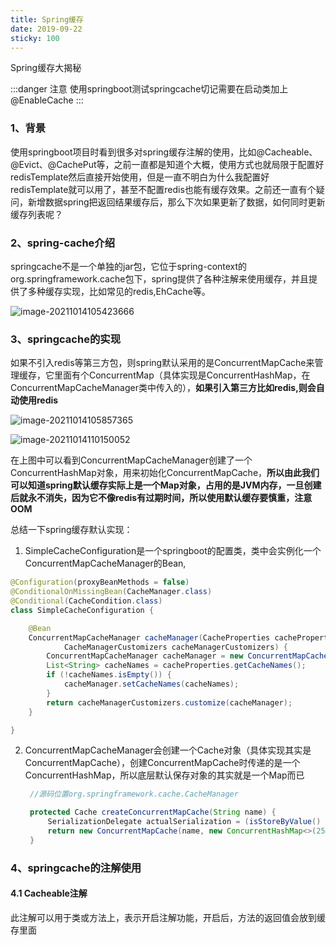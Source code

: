 ```yaml
---
title: Spring缓存
date: 2019-09-22
sticky: 100
---
```

Spring缓存大揭秘
<!-- more -->

:::danger 注意
使用springboot测试springcache切记需要在启动类加上@EnableCache
:::

### 1、背景

使用springboot项目时看到很多对spring缓存注解的使用，比如@Cacheable、@Evict、@CachePut等，之前一直都是知道个大概，使用方式也就局限于配置好redisTemplate然后直接开始使用，但是一直不明白为什么我配置好redisTemplate就可以用了，甚至不配置redis也能有缓存效果。之前还一直有个疑问，新增数据spring把返回结果缓存后，那么下次如果更新了数据，如何同时更新缓存列表呢？

### 2、spring-cache介绍

springcache不是一个单独的jar包，它位于spring-context的org.springframework.cache包下，spring提供了各种注解来使用缓存，并且提供了多种缓存实现，比如常见的redis,EhCache等。

![image-20211014105423666](https://afatpig.oss-cn-chengdu.aliyuncs.com/blog/image-20211014105423666-16341800740101.png)

### 3、springcache的实现

如果不引入redis等第三方包，则spring默认采用的是ConcurrentMapCache来管理缓存，它里面有个ConcurrentMap（具体实现是ConcurrentHashMap，在ConcurrentMapCacheManager类中传入的），**如果引入第三方比如redis,则会自动使用redis**

![image-20211014105857365](https://afatpig.oss-cn-chengdu.aliyuncs.com/blog/image-20211014105857365-16341803387362.png)

![image-20211014110150052](https://afatpig.oss-cn-chengdu.aliyuncs.com/blog/image-20211014110150052-16341805111993.png)

在上图中可以看到ConcurrentMapCacheManager创建了一个ConcurrentHashMap对象，用来初始化ConcurrentMapCache，**所以由此我们可以知道spring默认缓存实际上是一个Map对象，占用的是JVM内存，一旦创建后就永不消失，因为它不像redis有过期时间，所以使用默认缓存要慎重，注意OOM**

总结一下spring缓存默认实现：

1. SimpleCacheConfiguration是一个springboot的配置类，类中会实例化一个ConcurrentMapCacheManager的Bean,

```java
@Configuration(proxyBeanMethods = false)
@ConditionalOnMissingBean(CacheManager.class)
@Conditional(CacheCondition.class)
class SimpleCacheConfiguration {

	@Bean
	ConcurrentMapCacheManager cacheManager(CacheProperties cacheProperties,
			CacheManagerCustomizers cacheManagerCustomizers) {
		ConcurrentMapCacheManager cacheManager = new ConcurrentMapCacheManager();
		List<String> cacheNames = cacheProperties.getCacheNames();
		if (!cacheNames.isEmpty()) {
			cacheManager.setCacheNames(cacheNames);
		}
		return cacheManagerCustomizers.customize(cacheManager);
	}

}
```

2. ConcurrentMapCacheManager会创建一个Cache对象（具体实现其实是ConcurrentMapCache），创建ConcurrentMapCache时传递的是一个ConcurrentHashMap，所以底层默认保存对象的其实就是一个Map而已

   ```java
   	//源码位置org.springframework.cache.CacheManager
   
   	protected Cache createConcurrentMapCache(String name) {
   		SerializationDelegate actualSerialization = (isStoreByValue() ? this.serialization : null);
   		return new ConcurrentMapCache(name, new ConcurrentHashMap<>(256), isAllowNullValues(), actualSerialization);
   	}
   ```

   

### 4、springcache的注解使用

#### 4.1 Cacheable注解

此注解可以用于类或方法上，表示开启注解功能，开启后，方法的返回值会放到缓存里面

